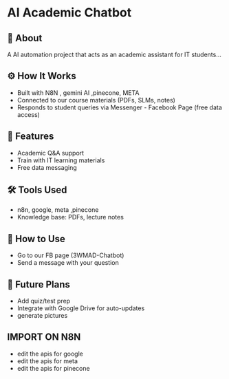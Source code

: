 # AI Academic Chatbot

## 📖 About
A AI automation project that acts as an academic assistant for IT students...

## ⚙️ How It Works
- Built with N8N , gemini AI ,pinecone, META
- Connected to our course materials (PDFs, SLMs, notes)
- Responds to student queries via Messenger - Facebook Page (free data access)

## 🚀 Features
- Academic Q&A support
- Train with IT learning materials
- Free data messaging

## 🛠️ Tools Used
- n8n, google, meta ,pinecone
- Knowledge base: PDFs, lecture notes

## 📌 How to Use
- Go to our FB page (3WMAD-Chatbot)
- Send a message with your question


## 🔮 Future Plans
- Add quiz/test prep
- Integrate with Google Drive for auto-updates
- generate pictures

## IMPORT ON N8N
- edit the apis for google
- edit the apis for meta
- edit the apis for pinecone

